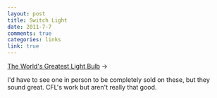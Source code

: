 ```yaml
--- 
layout: post
title: Switch Light
date: 2011-7-7
comments: true
categories: links
link: true
---
```

<a title="The World's Greatest Light Bulb" href="http://www.slate.com/id/2298444/pagenum/all">The World's Greatest Light Bulb</a> &rarr;
<br />

I'd have to see one in person to be completely sold on these, but they sound great. CFL's work but aren't really that good.
